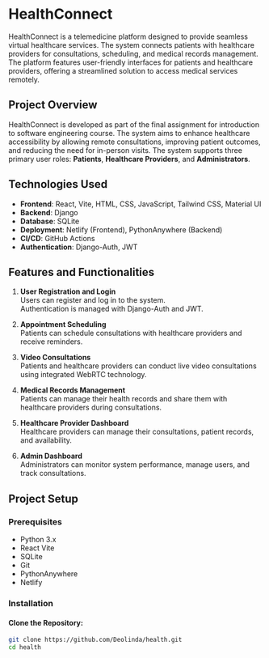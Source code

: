 # HealthConnect

HealthConnect is a telemedicine platform designed to provide seamless virtual healthcare services. The system connects patients with healthcare providers for consultations, scheduling, and medical records management. The platform features user-friendly interfaces for patients and healthcare providers, offering a streamlined solution to access medical services remotely.

## Project Overview
HealthConnect is developed as part of the final assignment for introduction to software engineering course. The system aims to enhance healthcare accessibility by allowing remote consultations, improving patient outcomes, and reducing the need for in-person visits. The system supports three primary user roles: **Patients**, **Healthcare Providers**, and **Administrators**.

## Technologies Used
- **Frontend**: React, Vite, HTML, CSS, JavaScript, Tailwind CSS, Material UI
- **Backend**: Django
- **Database**: SQLite
- **Deployment**: Netlify (Frontend), PythonAnywhere (Backend)
- **CI/CD**: GitHub Actions
- **Authentication**: Django-Auth, JWT

## Features and Functionalities
1. **User Registration and Login**  
   Users can register and log in to the system.  
   Authentication is managed with Django-Auth and JWT.

2. **Appointment Scheduling**  
   Patients can schedule consultations with healthcare providers and receive reminders.

3. **Video Consultations**  
   Patients and healthcare providers can conduct live video consultations using integrated WebRTC technology.

4. **Medical Records Management**  
   Patients can manage their health records and share them with healthcare providers during consultations.

5. **Healthcare Provider Dashboard**  
   Healthcare providers can manage their consultations, patient records, and availability.

6. **Admin Dashboard**  
   Administrators can monitor system performance, manage users, and track consultations.

## Project Setup

### Prerequisites
- Python 3.x
- React Vite
- SQLite
- Git
- PythonAnywhere
- Netlify

### Installation

#### Clone the Repository:
```bash
git clone https://github.com/Deolinda/health.git
cd health

